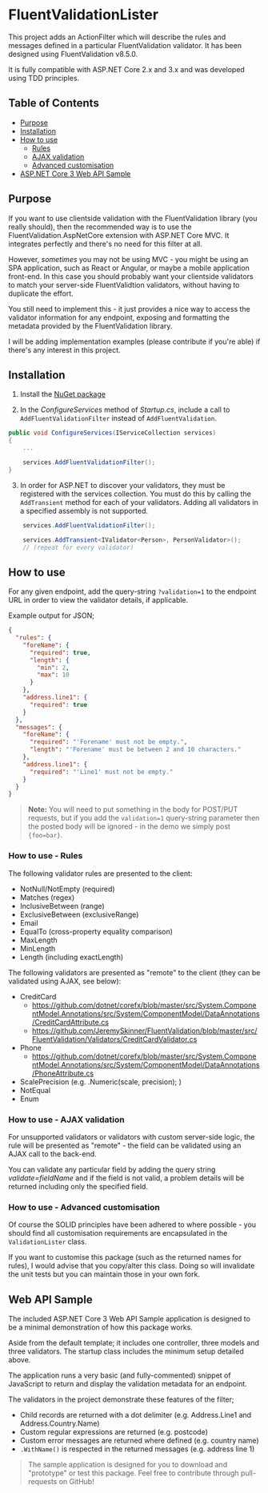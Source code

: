 # FluentValidationLister

This project adds an ActionFilter which will describe the rules and messages defined in a particular FluentValidation validator. It has been designed using FluentValidation v8.5.0.

It is fully compatible with ASP.NET Core 2.x and 3.x and was developed using TDD principles.

## Table of Contents

- [Purpose](#purpose)
- [Installation](#installation)
- [How to use](#how-to-use)
  - [Rules](#how-to-use---rules)
  - [AJAX validation](#how-to-use---ajax-validation)
  - [Advanced customisation](#how-to-use---advanced-customisation)
- [ASP.NET Core 3 Web API Sample](#web-api-sample)

## Purpose

If you want to use clientside validation with the FluentValidation library (you really should), then the recommended way is to use the FluentValidation.AspNetCore extension with ASP.NET Core MVC. It integrates perfectly and there's no need for this filter at all.

However, _sometimes_ you may not be using MVC - you might be using an SPA application, such as React or Angular, or maybe a mobile application front-end. In this case you should probably want your clientside validators to match your server-side FluentValidtion validators, without having to duplicate the effort.

You still need to implement this - it just provides a nice way to access the validator information for any endpoint, exposing and formatting the metadata provided by the FluentValidation library.

I will be adding implementation examples (please contribute if you're able) if there's any interest in this project.

## Installation

1. Install the [NuGet package](https://www.nuget.org/packages/FluentValidationLister.Filter/)

2. In the _ConfigureServices_ method of _Startup.cs_, include a call to `AddFluentValidationFilter` instead of `AddFluentValidation`.

```csharp
public void ConfigureServices(IServiceCollection services)
{
    ...

    services.AddFluentValidationFilter();
}
```

3. In order for ASP.NET to discover your validators, they must be registered with the services collection. You must do this by calling the `AddTransient` method for each of your validators. Adding all validators in a specified assembly is not supported.

```csharp
    services.AddFluentValidationFilter();

    services.AddTransient<IValidator<Person>, PersonValidator>();
    // (repeat for every validator)
```

## How to use

For any given endpoint, add the query-string `?validation=1` to the endpoint URL in order to view the validator details, if applicable.

Example output for JSON;

```json
{
  "rules": {
    "foreName": {
      "required": true,
      "length": {
        "min": 2,
        "max": 10
      }
    },
    "address.line1": {
      "required": true
    }
  },
  "messages": {
    "foreName": {
      "required": "'Forename' must not be empty.",
      "length": "'Forename' must be between 2 and 10 characters."
    },
    "address.line1": {
      "required": "'Line1' must not be empty."
    }
  }
}
```

> **Note:** You will need to put something in the body for POST/PUT requests, but if you add the `validation=1` query-string parameter then the posted body will be ignored - in the demo we simply post `{foo=bar}`.

### How to use - Rules

The following validator rules are presented to the client:

- NotNull/NotEmpty (required)
- Matches (regex)
- InclusiveBetween (range)
- ExclusiveBetween (exclusiveRange)
- Email
- EqualTo (cross-property equality comparison)
- MaxLength
- MinLength
- Length (including exactLength)

The following validators are presented as "remote" to the client (they can be validated using AJAX, see below):

- CreditCard
  - https://github.com/dotnet/corefx/blob/master/src/System.ComponentModel.Annotations/src/System/ComponentModel/DataAnnotations/CreditCardAttribute.cs
  - https://github.com/JeremySkinner/FluentValidation/blob/master/src/FluentValidation/Validators/CreditCardValidator.cs
- Phone
  - https://github.com/dotnet/corefx/blob/master/src/System.ComponentModel.Annotations/src/System/ComponentModel/DataAnnotations/PhoneAttribute.cs
- ScalePrecision (e.g. .Numeric(scale, precision); )
- NotEqual
- Enum

### How to use - AJAX validation

For unsupported validators or validators with custom server-side logic, the rule will be presented as "remote" - the field can be validated using an AJAX call to the back-end.

You can validate any particular field by adding the query string _validate=fieldName_ and if the field is not valid, a problem details will be returned including only the specified field.

### How to use - Advanced customisation

Of course the SOLID principles have been adhered to where possible - you should find all customisation requirements are encapsulated in the `ValidationLister` class.

If you want to customise this package (such as the returned names for rules), I would advise that you copy/alter this class. Doing so will invalidate the unit tests but you can maintain those in your own fork.

## Web API Sample

The included ASP.NET Core 3 Web API Sample application is designed to be a minimal demonstration of how this package works.

Aside from the default template; it includes one controller, three models and three validators. The startup class includes the minimum setup detailed above.

The application runs a very basic (and fully-commented) snippet of JavaScript to return and display the validation metadata for an endpoint.

The validators in the project demonstrate these features of the filter;

- Child records are returned with a dot delimiter (e.g. Address.Line1 and Address.Country.Name)
- Custom regular expressions are returned (e.g. postcode)
- Custom error messages are returned where defined (e.g. country name)
- `.WithName()` is respected in the returned messages (e.g. address line 1)

> The sample application is designed for you to download and "prototype" or test this package. Feel free to contribute through pull-requests on GitHub!


